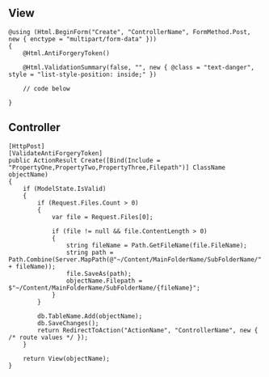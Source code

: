 ## View
        
    @using (Html.BeginForm("Create", "ControllerName", FormMethod.Post, new { enctype = "multipart/form-data" }))
    {
        @Html.AntiForgeryToken()

        @Html.ValidationSummary(false, "", new { @class = "text-danger", style = "list-style-position: inside;" })

        // code below

    }
        
## Controller
        
    [HttpPost]
    [ValidateAntiForgeryToken]
    public ActionResult Create([Bind(Include = "PropertyOne,PropertyTwo,PropertyThree,Filepath")] ClassName objectName)
    {
        if (ModelState.IsValid)
        {
            if (Request.Files.Count > 0)
            {
                var file = Request.Files[0];

                if (file != null && file.ContentLength > 0)
                {
                    string fileName = Path.GetFileName(file.FileName);
                    string path = Path.Combine(Server.MapPath(@"~/Content/MainFolderName/SubFolderName/" + fileName));
                    file.SaveAs(path);
                    objectName.Filepath = $"~/Content/MainFolderName/SubFolderName/{fileName}";
                }
            }

            db.TableName.Add(objectName);
            db.SaveChanges();
            return RedirectToAction("ActionName", "ControllerName", new { /* route values */ });
        }

        return View(objectName);
    }
